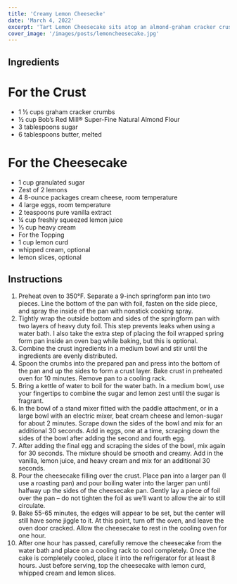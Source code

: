 ```yaml
---
title: 'Creamy Lemon Cheesecke'
date: 'March 4, 2022'
excerpt: 'Tart Lemon Cheesecake sits atop an almond-graham cracker crust to add a delightful nuttiness to the traditional graham cracker crust. Finish the cheesecake with lemon curd for double the tart pucker!'
cover_image: '/images/posts/lemoncheesecake.jpg'
---
```


## Ingredients
# For the Crust
- 1 ½ cups graham cracker crumbs
- ½ cup Bob’s Red Mill® Super-Fine Natural Almond Flour
- 3 tablespoons sugar
- 6 tablespoons butter, melted

# For the Cheesecake
- 1 cup granulated sugar
- Zest of 2 lemons
- 4 8-ounce packages cream cheese, room temperature
- 4 large eggs, room temperature
- 2 teaspoons pure vanilla extract
- ¼ cup freshly squeezed lemon juice
- ⅓ cup heavy cream
- For the Topping
- 1 cup lemon curd
- whipped cream, optional
- lemon slices, optional


## Instructions

1. Preheat oven to 350°F. Separate a 9-inch springform pan into two pieces. Line the bottom of the pan with foil, fasten on the side piece, and spray the inside of the pan with nonstick cooking spray. 
2. Tightly wrap the outside bottom and sides of the springform pan with two layers of heavy duty foil. This step prevents leaks when using a water bath. I also take the extra step of placing the foil wrapped spring form pan inside an oven bag while baking, but this is optional.
3. Combine the crust ingredients in a medium bowl and stir until the ingredients are evenly distributed.
4. Spoon the crumbs into the prepared pan and press into the bottom of the pan and up the sides to form a crust layer. Bake crust in preheated oven for 10 minutes. Remove pan to a cooling rack.
5. Bring a kettle of water to boil for the water bath.
In a medium bowl, use your fingertips to combine the sugar and lemon zest until the sugar is fragrant.
6. In the bowl of a stand mixer fitted with the paddle attachment, or in a large bowl with an electric mixer, beat cream cheese and lemon-sugar for about 2 minutes. Scrape down the sides of the bowl and mix for an additional 30 seconds. Add in eggs, one at a time, scraping down the sides of the bowl after adding the second and fourth egg. 
7. After adding the final egg and scraping the sides of the bowl, mix again for 30 seconds. The mixture should be smooth and creamy. Add in the vanilla, lemon juice, and heavy cream and mix for an additional 30 seconds.
8. Pour the cheesecake filling over the crust.
Place pan into a larger pan (I use a roasting pan) and pour boiling water into the larger pan until halfway up the sides of the cheesecake pan. Gently lay a piece of foil over the pan – do not tighten the foil as we’ll want to allow the air to still circulate.
9. Bake 55-65 minutes, the edges will appear to be set, but the center will still have some jiggle to it. At this point, turn off the oven, and leave the oven door cracked. Allow the cheesecake to rest in the cooling oven for one hour.
10. After one hour has passed, carefully remove the cheesecake from the water bath and place on a cooling rack to cool completely. Once the cake is completely cooled, place it into the refrigerator for at least 8 hours.
Just before serving, top the cheesecake with lemon curd, whipped cream and lemon slices.